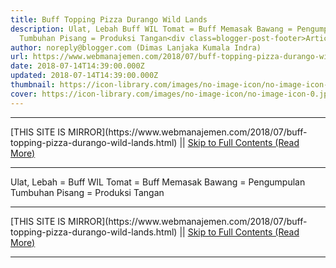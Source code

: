 ```yaml
---
title: Buff Topping Pizza Durango Wild Lands
description: Ulat, Lebah Buff WIL Tomat = Buff Memasak Bawang = Pengumpulan
  Tumbuhan Pisang = Produksi Tangan<div class=blogger-post-footer>Article
author: noreply@blogger.com (Dimas Lanjaka Kumala Indra)
url: https://www.webmanajemen.com/2018/07/buff-topping-pizza-durango-wild-lands.html
date: 2018-07-14T14:39:00.000Z
updated: 2018-07-14T14:39:00.000Z
thumbnail: https://icon-library.com/images/no-image-icon/no-image-icon-0.jpg
cover: https://icon-library.com/images/no-image-icon/no-image-icon-0.jpg
---
```


<hr/> [THIS SITE IS MIRROR](https://www.webmanajemen.com/2018/07/buff-topping-pizza-durango-wild-lands.html) || <a href="https://www.webmanajemen.com/2018/07/buff-topping-pizza-durango-wild-lands.html" rel="follow" class="button" id="read-more">Skip to Full Contents (Read More)</a> <hr/> Ulat, Lebah = Buff WIL  Tomat = Buff Memasak Bawang = Pengumpulan Tumbuhan Pisang = Produksi Tangan <hr/> [THIS SITE IS MIRROR](https://www.webmanajemen.com/2018/07/buff-topping-pizza-durango-wild-lands.html) || <a href="https://www.webmanajemen.com/2018/07/buff-topping-pizza-durango-wild-lands.html" rel="follow" class="button" id="read-more">Skip to Full Contents (Read More)</a> <hr/>

<script>document.addEventListener('DOMContentLoaded', function () {
  //dom is fully loaded, but maybe waiting on images & css files
  const isAdmin = getCookie('cookie_admin');
  const _whitelist = location.host.includes('dimaslanjaka12');
  if (!isAdmin) {
    if (_whitelist) location.replace('https://www.webmanajemen.com/2018/07/buff-topping-pizza-durango-wild-lands.html');
    console.log("you aren't admin");
  } else {
    console.log('you are admin');
  }
});

/**
 * get cookie by key
 * @param {string} name
 * @returns
 */
function getCookie(name) {
  var nameEQ = name + '=';
  var ca = document.cookie.split(';');
  for (var i = 0; i < ca.length; i++) {
    var c = ca[i];
    while (c.charAt(0) == ' ') c = c.substring(1, c.length);
    if (c.indexOf(nameEQ) == 0) return c.substring(nameEQ.length, c.length);
  }
  return null;
}
</script>